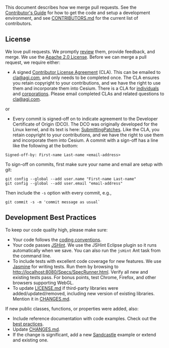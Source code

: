 This document describes how we merge pull requests.  See the [Contributor's Guide](https://github.com/AnalyticalGraphicsInc/cesium/wiki/Contributor%27s-Guide) for how to get the code and setup a development environment, and see [CONTRIBUTORS.md](CONTRIBUTORS.md) for the current list of contributors.

## License

We love pull requests.  We promptly [review](https://github.com/AnalyticalGraphicsInc/cesium/wiki/Code-Review-Tips) them, provide feedback, and merge.  We use the [Apache 2.0 License](LICENSE.md).  Before we can merge a pull request, we require either:

* A signed [Contributor License Agreement](http://producingoss.com/en/copyright-assignment.html#copyright-assignment-cla) (CLA).  This can be emailed to cla@agi.com, and only needs to be completed once.  The CLA ensures you retain copyright to your contributions, and we have the right to use them and incorporate them into Cesium.  There is a CLA for [individuals](http://www.agi.com/licenses/individual-cla-agi-v1.0.txt) and [corporations](http://www.agi.com/licenses/corporate-cla-agi-v1.0.txt).  Please email completed CLAs and related questions to [cla@agi.com](mailto:cla@agi.com).

or

* Every commit is signed-off on to indicate agreement to the Developer Certificate of Origin (DCO).  The DCO was originally developed for the Linux kernel, and its text is here: [SubmittingPatches](https://github.com/wking/signed-off-by/blob/ab5bce80ad2259b47202b28905efff0d04032709/Documentation/SubmittingPatches).  Like the CLA, you retain copyright to your contributions, and we have the right to use them and incorporate them into Cesium.  A commit with a sign-off has a line like the following at the bottom:

```
Signed-off-by: First-name Last-name <email-address>
```

To sign-off on commits, first make sure your name and email are setup with git:

```
git config --global --add user.name "First-name Last-name"
git config --global --add user.email "email-address"
```

Then include the `-s` option with every commit, e.g.,

```
git commit -s -m 'commit message as usual`
```

## Development Best Practices

To keep our code quality high, please make sure:
* Your code follows the [coding conventions](https://github.com/AnalyticalGraphicsInc/cesium/wiki/JavaScript-Coding-Conventions).
* Your code passes [JSHint](http://www.jshint.com/).  We use the JSHint Eclipse plugin so it runs automatically when we save.  You can also run the `jsHint` Ant task from the command line.
* To include tests with excellent code coverage for new features.  We use [Jasmine](http://pivotal.github.com/jasmine/) for writing tests.  Run them by browsing to [http://localhost:8080/Specs/SpecRunner.html](http://localhost:8080/Specs/SpecRunner.html).  Verify all new and existing tests pass.  For bonus points, test Chrome, Firefox, and other browsers supporting WebGL.
* To update [LICENSE.md](LICENSE.md) if third-party libraries were added/updated/removed, including new version of existing libraries.  Mention it in [CHANGES.md](CHANGES.md).

If new public classes, functions, or properties were added, also:
   * Include reference documentation with code examples.  Check out the [best practices](https://github.com/AnalyticalGraphicsInc/cesium/wiki/Documentation-Best-Practices).
   * Update [CHANGES.md](CHANGES.md).
   * If the change is significant, add a new [Sandcastle](http://cesiumjs.org/Cesium/Apps/Sandcastle/index.html) example or extend and existing one.
